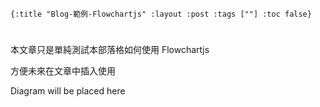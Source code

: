     {:title "Blog-範例-Flowchartjs" :layout :post :tags [""] :toc false}


# 


## 

本文章只是單純測試本部落格如何使用 Flowchartjs 

方便未來在文章中插入使用

<script src="https://cdnjs.cloudflare.com/ajax/libs/flowchart/1.8.0/flowchart.min.js"></script>
<div id="diagram">Diagram will be placed here</div>
<script src="../../data/flowchart_example.js"></script>

